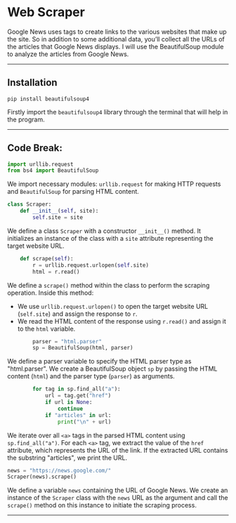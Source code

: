 # Web Scraper

Google News uses tags to create links to the various websites that make up the site. So in addition to some additional data, you’ll collect all the URLs of the articles that Google News displays. I will use the BeautifulSoup module to analyze the articles from Google News.

-----

## Installation

```
pip install beautifulsoup4
```
Firstly import the `beautifulsoup4` library through the terminal that will help in the program.

-----

## Code Break:

```python
import urllib.request
from bs4 import BeautifulSoup
```
We import necessary modules: `urllib.request` for making HTTP requests and `BeautifulSoup` for parsing HTML content.

```python
class Scraper:
    def __init__(self, site):
        self.site = site
```
We define a class `Scraper` with a constructor `__init__()` method. It initializes an instance of the class with a `site` attribute representing the target website URL.

```python
    def scrape(self):
        r = urllib.request.urlopen(self.site)
        html = r.read()
```
We define a `scrape()` method within the class to perform the scraping operation. Inside this method:
  - We use `urllib.request.urlopen()` to open the target website URL (`self.site`) and assign the response to `r`.
  - We read the HTML content of the response using `r.read()` and assign it to the `html` variable.

```python
        parser = "html.parser"
        sp = BeautifulSoup(html, parser)
```
We define a parser variable to specify the HTML parser type as "html.parser".
We create a BeautifulSoup object `sp` by passing the HTML content (`html`) and the parser type (`parser`) as arguments.

```python
        for tag in sp.find_all("a"):
            url = tag.get("href")
            if url is None:
                continue
            if "articles" in url:
                print("\n" + url)
```
We iterate over all `<a>` tags in the parsed HTML content using `sp.find_all("a")`.
For each `<a>` tag, we extract the value of the `href` attribute, which represents the URL of the link.
If the extracted URL contains the substring "articles", we print the URL.

```python
news = "https://news.google.com/"
Scraper(news).scrape()
```
We define a variable `news` containing the URL of Google News.
We create an instance of the `Scraper` class with the `news` URL as the argument and call the `scrape()` method on this instance to initiate the scraping process.

-----